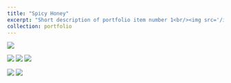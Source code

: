 ```yaml
---
title: "Spicy Honey"
excerpt: "Short description of portfolio item number 1<br/><img src='/images/500x300.png'>"
collection: portfolio
---
```


![](https://s21.ax1x.com/2024/12/19/pAOiwQJ.jpg)

![](https://s21.ax1x.com/2024/12/19/pAOigJO.jpg)
![](https://s21.ax1x.com/2024/12/19/pAOicFK.jpg)
![](https://s21.ax1x.com/2024/12/19/pAOisdx.jpg)

![](https://s21.ax1x.com/2024/12/19/pAOFPYT.jpg) 
![](https://s21.ax1x.com/2024/12/19/pAOFpT0.jpg) 
